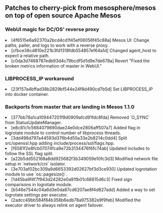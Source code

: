 <H2>Patches to cherry-pick from mesosphere/mesos on top of open source Apache Mesos</h2>
<H3>WebUI magic for DC/OS' reverse proxy</H3>
<li>[4f6515e6a92370a2bcd4cd1f45ef08056f45c88a] Mesos UI: Change paths, pailer, and logs to work with a reverse proxy.
<li>[cfbce38cd810e221b3fd1318fdb554857ef64a1d] Changed agent_host to expect a relative path.
<li>[c0da3d7468787edb93d4c79bcdf5d1d9e7de678a] Revert "Fixed the broken metrics information of master in WebUI."

<H3>LIBPROCESS_IP workaround</H3>
<li>[23f157a4bffad38b2829bf544e24f8d490cd7b5d] Set LIBPROCESS_IP into docker container.

<H3>Backports from master that are landing in Mesos 1.1.0</H3>
<li>[377bb78a1ca109447201f9d0909afcd91fdc8fda] Removed `O_SYNC` from StatusUpdateManager.
<li>[e8c81c1c5684079890dae24e0dce2806aff507a7] Added flag in logrotate module to control number of libprocess threads.
<li>[3dd498d797a44593d376b4d50a33e2b8214c0dd4] Split src/openssl.hpp adding include/process/ssl/flags.hpp.
<li>[f6581f2e8fcb07074fca9e72b3134476f6fc74ab] Updated includes to follow the SSL flag split.
<li>[a22b5dd552168a8dd925682f3b349059e10fc3d3] Modified network file setup in `network/cni` isolator.
<li>[3e703af02bc309a9d6653392d02627bf3d3ce930] Updated logrotation module to use `os::pagesize()`.
<li>[1d45ba9f4f7f943d24282e0a91fb01c68815d6c3] Fixed sign comparisons in logrotate module.
<li>[b546e7544c04a6d3e0da87cd6207ae8f4d827add] Added a way to set logrotate settings per executor.
<li>[2adcc49bb584f84b358b6edb78a975382e9f9feb] Modified the executor driver to always relink on agent failover.
